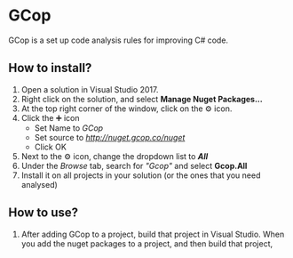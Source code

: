 # GCop
GCop is a set up code analysis rules for improving C# code.


## How to install?
1. Open a solution in Visual Studio 2017.
2. Right click on the solution, and select **Manage Nuget Packages...**
3. At the top right corner of the window, click on the ⚙ icon.
4. Click the ➕ icon
   - Set Name to *GCop*
   - Set source to *http://nuget.gcop.co/nuget*
   - Click OK
5. Next to the ⚙ icon, change the dropdown list to ***All***
6. Under the *Browse* tab, search for *"Gcop"* and select **Gcop.All**
7. Install it on all projects in your solution (or the ones that you need analysed)


## How to use?
1. After adding GCop to a project, build that project in Visual Studio.
When you add the nuget packages to a project, and then build that project, 
